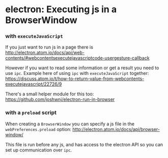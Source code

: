 # electron: Executing js in a BrowserWindow

### with `executeJavaScript`

If you just want to run js in a page there is <http://electron.atom.io/docs/api/web-contents/#webcontentsexecutejavascriptcode-usergesture-callback>

However if you want to read some information or get a result you need to use `ipc`. Example here of using `ipc` with `executeJavaScript` together: <https://discuss.atom.io/t/how-to-return-value-from-webcontents-executejavascript/22726/9>

There's a small helper module for this too: <https://github.com/joshwnj/electron-run-in-browser>

### with a `preload` script

When creating a `BrowserWindow` you can specify a js file in the `webPreferences.preload` option: <http://electron.atom.io/docs/api/browser-window/>

This file is run before any js, and has access to the electron API so you can set up communication over `ipc`.
